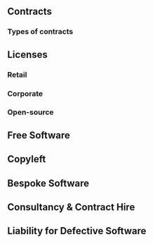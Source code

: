 ## Contracts

### Types of contracts

## Licenses
### Retail
### Corporate
### Open-source

## Free Software

## Copyleft

## Bespoke Software

## Consultancy & Contract Hire

## Liability for Defective Software


